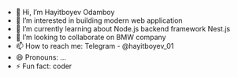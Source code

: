 - 👋 Hi, I’m Hayitboyev Odamboy
- 👀 I’m interested in building modern web application
- 🌱 I’m currently learning about Node.js backend framework Nest.js
- 💞️ I’m looking to collaborate on BMW company
- 📫 How to reach me: Telegram - @hayitboyev_01
- 😄 Pronouns: ...
- ⚡ Fun fact: coder

<!---
hayitboyev0255/hayitboyev0255 is a ✨ special ✨ repository because its `README.md` (this file) appears on your GitHub profile.
You can click the Preview link to take a look at your changes.
--->
